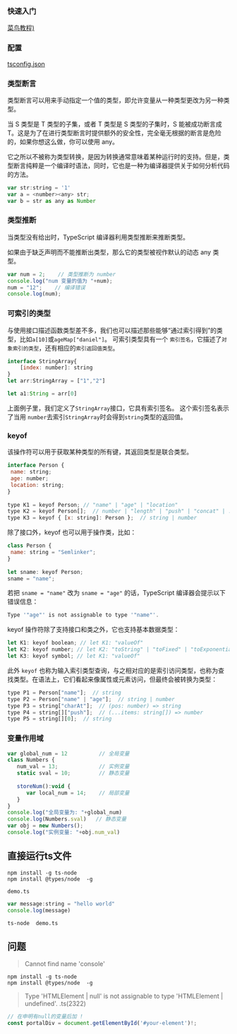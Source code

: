 ### 快速入门

[ 菜鸟教程)](https://www.runoob.com/typescript/ts-install.html)


### 配置

[tsconfig.json](https://www.tslang.cn/docs/handbook/tsconfig-json.html)

### 类型断言

类型断言可以用来手动指定一个值的类型，即允许变量从一种类型更改为另一种类型。

当 S 类型是 T 类型的子集，或者 T 类型是 S 类型的子集时，S 能被成功断言成 T。这是为了在进行类型断言时提供额外的安全性，完全毫无根据的断言是危险的，如果你想这么做，你可以使用 any。

它之所以不被称为类型转换，是因为转换通常意味着某种运行时的支持。但是，类型断言纯粹是一个编译时语法，同时，它也是一种为编译器提供关于如何分析代码的方法。

```javascript
var str:string = '1'
var a = <number><any> str;
var b = str as any as Number
```

### 类型推断

当类型没有给出时，TypeScript 编译器利用类型推断来推断类型。

如果由于缺乏声明而不能推断出类型，那么它的类型被视作默认的动态 any 类型。

```javascript
var num = 2;    // 类型推断为 number
console.log("num 变量的值为 "+num); 
num = "12";    // 编译错误
console.log(num);
```

### 可索引的类型
与使用接口描述函数类型差不多，我们也可以描述那些能够“通过索引得到”的类型，比如`a[10]`或`ageMap["daniel"]`。 可索引类型具有一个 `索引签名`，它描述了`对象索引的类型`，还有相应的`索引返回值类型`。
```js
interface StringArray{
	[index: number]: string
}
let arr:StringArray = ["1","2"]

let a1:String = arr[0]
```

上面例子里，我们定义了`StringArray`接口，它具有索引签名。 这个索引签名表示了当用 `number`去索引`StringArray`时会得到`string`类型的返回值。

### keyof

该操作符可以用于获取某种类型的所有键，其返回类型是联合类型。

```js
interface Person {  
 name: string;  
 age: number;  
 location: string;  
}  
  
type K1 = keyof Person; // "name" | "age" | "location"  
type K2 = keyof Person[];  // number | "length" | "push" | "concat" | ...  
type K3 = keyof { [x: string]: Person };  // string | number
```

除了接口外，keyof 也可以用于操作类，比如：

```js
class Person {  
 name: string = "Semlinker";  
}  
  
let sname: keyof Person;  
sname = "name";  
```

若把 `sname = "name"` 改为 `sname = "age"` 的话，TypeScript 编译器会提示以下错误信息：

```js
Type '"age"' is not assignable to type '"name"'.
```


keyof 操作符除了支持接口和类之外，它也支持基本数据类型：


```js
let K1: keyof boolean; // let K1: "valueOf"  
let K2: keyof number; // let K2: "toString" | "toFixed" | "toExponential" | ...  
let K3: keyof symbol; // let K1: "valueOf"
```

此外 `keyof` 也称为输入索引类型查询，与之相对应的是索引访问类型，也称为查找类型。在语法上，它们看起来像属性或元素访问，但最终会被转换为类型：

```js
type P1 = Person["name"];  // string  
type P2 = Person["name" | "age"];  // string | number  
type P3 = string["charAt"];  // (pos: number) => string  
type P4 = string[]["push"];  // (...items: string[]) => number  
type P5 = string[][0];  // string
```
### 变量作用域

```javascript
var global_num = 12          // 全局变量
class Numbers { 
   num_val = 13;             // 实例变量
   static sval = 10;         // 静态变量
   
   storeNum():void { 
      var local_num = 14;    // 局部变量
   } 
} 
console.log("全局变量为: "+global_num)  
console.log(Numbers.sval)   // 静态变量
var obj = new Numbers(); 
console.log("实例变量: "+obj.num_val)
```

## 直接运行ts文件

```shell
npm install -g ts-node
npm install @types/node  -g
```



`demo.ts`
```javascript
var message:string = "hello world"
console.log(message)
```

```shell
ts-node  demo.ts
```


## 问题



> Cannot find name 'console'

```shell
npm install -g ts-node
npm install @types/node  -g
```


> Type 'HTMLElement | null' is not assignable to type 'HTMLElement | undefined'. .ts(2322)

```js
// 在申明有null的变量后加 !
const portalDiv = document.getElementById('#your-element')!;
```